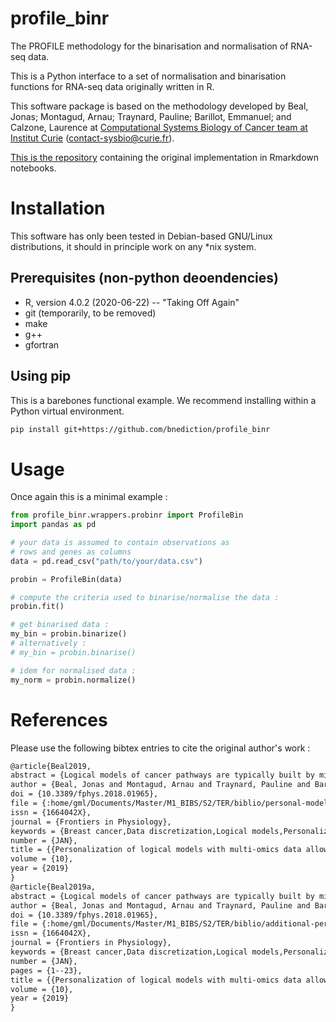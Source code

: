 # profile_binr

The PROFILE methodology for the binarisation and normalisation of RNA-seq data.

This is a Python interface to a set of normalisation and binarisation functions for
RNA-seq data originally written in R.

This software package is based on the methodology developed by Beal, Jonas; Montagud, Arnau;
Traynard, Pauline; Barillot, Emmanuel; and Calzone, Laurence at [Computational Systems Biology of Cancer team at Institut Curie](https://sysbio.curie.fr/) 
([contact-sysbio@curie.fr](mailto:contact-sysbio@curie.fr)).

[This is the repository](https://github.com/sysbio-curie/PROFILE) containing the original implementation in
Rmarkdown notebooks.

# Installation

This software has only been tested in Debian-based GNU/Linux distributions, it should in principle
work on any *nix system.

## Prerequisites (non-python deoendencies)

* R, version 4.0.2 (2020-06-22) -- "Taking Off Again"
* git (temporarily, to be removed)
* make
* g++
* gfortran


## Using pip

This is a barebones functional example. We recommend installing within a Python virtual environment.

```bash
pip install git+https://github.com/bnediction/profile_binr
```

# Usage

Once again this is a minimal example :
```python
from profile_binr.wrappers.probinr import ProfileBin
import pandas as pd

# your data is assumed to contain observations as
# rows and genes as columns
data = pd.read_csv("path/to/your/data.csv")

probin = ProfileBin(data)

# compute the criteria used to binarise/normalise the data :
probin.fit()

# get binarised data :
my_bin = probin.binarize()
# alternatively :
# my_bin = probin.binarise()

# idem for normalised data :
my_norm = probin.normalize()
```

# References 

Please use the following bibtex entries to cite the original author's work :


```latex
@article{Beal2019,
abstract = {Logical models of cancer pathways are typically built by mining the literature for relevant experimental observations. They are usually generic as they apply for large cohorts of individuals. As a consequence, they generally do not capture the heterogeneity of patient tumors and their therapeutic responses. We present here a novel framework, referred to as PROFILE, to tailor logical models to a particular biological sample such as a patient tumor. This methodology permits to compare the model simulations to individual clinical data, i.e., survival time. Our approach focuses on integrating mutation data, copy number alterations (CNA), and expression data (transcriptomics or proteomics) to logical models. These data need first to be either binarized or set between 0 and 1, and can then be incorporated in the logical model by modifying the activity of the node, the initial conditions or the state transition rates. The use of MaBoSS, a tool based on Monte-Carlo kinetic algorithm to perform stochastic simulations on logical models results in model state probabilities, and allows for a semi-quantitative study of the model phenotypes and perturbations. As a proof of concept, we use a published generic model of cancer signaling pathways and molecular data from METABRIC breast cancer patients. For this example, we test several combinations of data incorporation and discuss that, with these data, the most comprehensive patient-specific cancer models are obtained by modifying the nodes' activity of the model with mutations, in combination or not with CNA data, and altering the transition rates with RNA expression. We conclude that these model simulations show good correlation with clinical data such as patients' Nottingham prognostic index (NPI) subgrouping and survival time. We observe that two highly relevant cancer phenotypes derived from personalized models, Proliferation and Apoptosis, are biologically consistent prognostic factors: patients with both high proliferation and low apoptosis have the worst survival rate, and conversely. Our approach aims to combine the mechanistic insights of logical modeling with multi-omics data integration to provide patient-relevant models. This work leads to the use of logical modeling for precision medicine and will eventually facilitate the choice of patient-specific drug treatments by physicians.},
author = {Beal, Jonas and Montagud, Arnau and Traynard, Pauline and Barillot, Emmanuel and Calzone, Laurence},
doi = {10.3389/fphys.2018.01965},
file = {:home/gml/Documents/Master/M1_BIBS/S2/TER/biblio/personal-models-omics.pdf:pdf},
issn = {1664042X},
journal = {Frontiers in Physiology},
keywords = {Breast cancer,Data discretization,Logical models,Personalized mechanistic models,Personalized medicine,Stochastic simulations},
number = {JAN},
title = {{Personalization of logical models with multi-omics data allows clinical stratification of patients}},
volume = {10},
year = {2019}
}
@article{Beal2019a,
abstract = {Logical models of cancer pathways are typically built by mining the literature for relevant experimental observations. They are usually generic as they apply for large cohorts of individuals. As a consequence, they generally do not capture the heterogeneity of patient tumors and their therapeutic responses. We present here a novel framework, referred to as PROFILE, to tailor logical models to a particular biological sample such as a patient tumor. This methodology permits to compare the model simulations to individual clinical data, i.e., survival time. Our approach focuses on integrating mutation data, copy number alterations (CNA), and expression data (transcriptomics or proteomics) to logical models. These data need first to be either binarized or set between 0 and 1, and can then be incorporated in the logical model by modifying the activity of the node, the initial conditions or the state transition rates. The use of MaBoSS, a tool based on Monte-Carlo kinetic algorithm to perform stochastic simulations on logical models results in model state probabilities, and allows for a semi-quantitative study of the model phenotypes and perturbations. As a proof of concept, we use a published generic model of cancer signaling pathways and molecular data from METABRIC breast cancer patients. For this example, we test several combinations of data incorporation and discuss that, with these data, the most comprehensive patient-specific cancer models are obtained by modifying the nodes' activity of the model with mutations, in combination or not with CNA data, and altering the transition rates with RNA expression. We conclude that these model simulations show good correlation with clinical data such as patients' Nottingham prognostic index (NPI) subgrouping and survival time. We observe that two highly relevant cancer phenotypes derived from personalized models, Proliferation and Apoptosis, are biologically consistent prognostic factors: patients with both high proliferation and low apoptosis have the worst survival rate, and conversely. Our approach aims to combine the mechanistic insights of logical modeling with multi-omics data integration to provide patient-relevant models. This work leads to the use of logical modeling for precision medicine and will eventually facilitate the choice of patient-specific drug treatments by physicians.},
author = {Beal, Jonas and Montagud, Arnau and Traynard, Pauline and Barillot, Emmanuel and Calzone, Laurence},
doi = {10.3389/fphys.2018.01965},
file = {:home/gml/Documents/Master/M1_BIBS/S2/TER/biblio/additional-personal-models-omics.pdf:pdf},
issn = {1664042X},
journal = {Frontiers in Physiology},
keywords = {Breast cancer,Data discretization,Logical models,Personalized mechanistic models,Personalized medicine,Stochastic simulations},
number = {JAN},
pages = {1--23},
title = {{Personalization of logical models with multi-omics data allows clinical stratification of patients}},
volume = {10},
year = {2019}
}

```


